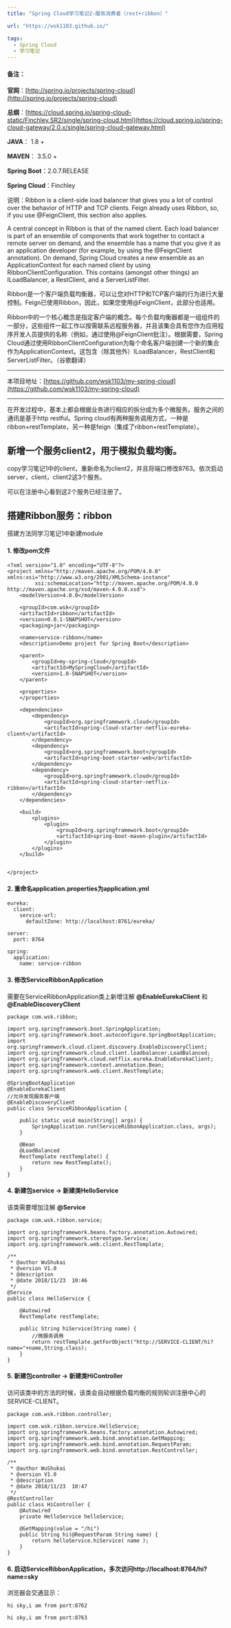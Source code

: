 ```yaml
---
title: "Spring Cloud学习笔记2-服务消费者（rest+ribbon）"

url: "https://wsk1103.github.io/"

tags:
  - Spring Cloud
  - 学习笔记
---
```


#### 备注：  
**官网**：[http://spring.io/projects/spring-cloud](http://spring.io/projects/spring-cloud)

**总纲**：[https://cloud.spring.io/spring-cloud-static/Finchley.SR2/single/spring-cloud.html](https://cloud.spring.io/spring-cloud-gateway/2.0.x/single/spring-cloud-gateway.html)

**JAVA**： 1.8 +

**MAVEN**： 3.5.0 +

**Spring Boot**：2.0.7.RELEASE

**Spring Cloud**：Finchley

说明：Ribbon is a client-side load balancer that gives you a lot of control over the behavior of HTTP and TCP clients. Feign already uses Ribbon, so, if you use @FeignClient, this section also applies.

A central concept in Ribbon is that of the named client. Each load balancer is part of an ensemble of components that work together to contact a remote server on demand, and the ensemble has a name that you give it as an application developer (for example, by using the @FeignClient annotation). On demand, Spring Cloud creates a new ensemble as an ApplicationContext for each named client by using RibbonClientConfiguration. This contains (amongst other things) an ILoadBalancer, a RestClient, and a ServerListFilter.

Ribbon是一个客户端负载均衡器，可以让您对HTTP和TCP客户端的行为进行大量控制。Feign已使用Ribbon，因此，如果您使用@FeignClient，此部分也适用。

Ribbon中的一个核心概念是指定客户端的概念。每个负载均衡器都是一组组件的一部分，这些组件一起工作以按需联系远程服务器，并且该集合具有您作为应用程序开发人员提供的名称（例如，通过使用@FeignClient批注）。根据需要，Spring Cloud通过使用RibbonClientConfiguration为每个命名客户端创建一个新的集合作为ApplicationContext。这包含（除其他外）ILoadBalancer，RestClient和ServerListFilter。（谷歌翻译）

---

本项目地址：[https://github.com/wsk1103/my-spring-cloud](https://github.com/wsk1103/my-spring-cloud)

---

在开发过程中，基本上都会根据业务进行相应的拆分成为多个微服务。服务之间的通讯是基于http restful。Spring cloud有两种服务调用方式，一种是ribbon+restTemplate，另一种是feign（集成了ribbon+restTemplate）。

## 新增一个服务client2，用于模拟负载均衡。
copy学习笔记1中的client，重新命名为client2，并且将端口修改8763。依次启动server，client，client2这3个服务。

可以在注册中心看到这2个服务已经注册了。

## 搭建Ribbon服务：ribbon
搭建方法同学习笔记1中新建module
#### 1. 修改pom文件

```
<?xml version="1.0" encoding="UTF-8"?>
<project xmlns="http://maven.apache.org/POM/4.0.0" xmlns:xsi="http://www.w3.org/2001/XMLSchema-instance"
         xsi:schemaLocation="http://maven.apache.org/POM/4.0.0 http://maven.apache.org/xsd/maven-4.0.0.xsd">
    <modelVersion>4.0.0</modelVersion>

    <groupId>com.wsk</groupId>
    <artifactId>ribbon</artifactId>
    <version>0.0.1-SNAPSHOT</version>
    <packaging>jar</packaging>

    <name>service-ribbon</name>
    <description>Demo project for Spring Boot</description>

    <parent>
        <groupId>my-spring-cloud</groupId>
        <artifactId>MySpringCloud</artifactId>
        <version>1.0-SNAPSHOT</version>
    </parent>

    <properties>
    </properties>

    <dependencies>
        <dependency>
            <groupId>org.springframework.cloud</groupId>
            <artifactId>spring-cloud-starter-netflix-eureka-client</artifactId>
        </dependency>
        <dependency>
            <groupId>org.springframework.boot</groupId>
            <artifactId>spring-boot-starter-web</artifactId>
        </dependency>
        <dependency>
            <groupId>org.springframework.cloud</groupId>
            <artifactId>spring-cloud-starter-netflix-ribbon</artifactId>
        </dependency>
    </dependencies>

    <build>
        <plugins>
            <plugin>
                <groupId>org.springframework.boot</groupId>
                <artifactId>spring-boot-maven-plugin</artifactId>
            </plugin>
        </plugins>
    </build>


</project>

```

#### 2. 重命名application.properties为application.yml  

```
eureka:
  client:
    service-url:
      defaultZone: http://localhost:8761/eureka/

server:
  port: 8764

spring:
  application:
    name: service-ribbon
```

#### 3. 修改ServiceRibbonApplication

需要在ServiceRibbonApplication类上新增注解 **@EnableEurekaClient**
和
**@EnableDiscoveryClient**
```
package com.wsk.ribbon;

import org.springframework.boot.SpringApplication;
import org.springframework.boot.autoconfigure.SpringBootApplication;
import org.springframework.cloud.client.discovery.EnableDiscoveryClient;
import org.springframework.cloud.client.loadbalancer.LoadBalanced;
import org.springframework.cloud.netflix.eureka.EnableEurekaClient;
import org.springframework.context.annotation.Bean;
import org.springframework.web.client.RestTemplate;

@SpringBootApplication
@EnableEurekaClient
//允许发现服务客户端
@EnableDiscoveryClient
public class ServiceRibbonApplication {

    public static void main(String[] args) {
        SpringApplication.run(ServiceRibbonApplication.class, args);
    }

    @Bean
    @LoadBalanced
    RestTemplate restTemplate() {
        return new RestTemplate();
    }
}

```

#### 4. 新建包service -> 新建类HelloService

该类需要增加注解 **@Service**
```
package com.wsk.ribbon.service;

import org.springframework.beans.factory.annotation.Autowired;
import org.springframework.stereotype.Service;
import org.springframework.web.client.RestTemplate;

/**
 * @author WuShukai
 * @version V1.0
 * @description
 * @date 2018/11/23  10:46
 */
@Service
public class HelloService {

    @Autowired
    RestTemplate restTemplate;

    public String hiService(String name) {
        //微服务调用
        return restTemplate.getForObject("http://SERVICE-CLIENT/hi?name="+name,String.class);
    }
}

```

#### 5. 新建包controller -> 新建类HiController

访问该类中的方法的时候，该类会自动根据负载均衡的规则轮训注册中心的SERVICE-CLIENT。
```
package com.wsk.ribbon.controller;

import com.wsk.ribbon.service.HelloService;
import org.springframework.beans.factory.annotation.Autowired;
import org.springframework.web.bind.annotation.GetMapping;
import org.springframework.web.bind.annotation.RequestParam;
import org.springframework.web.bind.annotation.RestController;

/**
 * @author WuShukai
 * @version V1.0
 * @description
 * @date 2018/11/23  10:47
 */
@RestController
public class HiController {
    @Autowired
    private HelloService helloService;

    @GetMapping(value = "/hi")
    public String hi(@RequestParam String name) {
        return helloService.hiService( name );
    }
}

```

#### 6. 启动ServiceRibbonApplication，多次访问http://localhost:8764/hi?name=sky
浏览器会交通显示：

```
hi sky,i am from port:8762

hi sky,i am from port:8763
```
